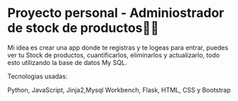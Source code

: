 # Proyecto personal - Adminiostrador de stock de productos📝📗


Mi idea es crear una app donde te registras y te logeas para entrar, puedes ver tu  Stock de productos, cuantificarlos, eliminarlos y actualizarlo, todo esto utilizando la base de datos  My SQL.

Tecnologias usadas:

Python, JavaScript, Jinja2,Mysql Workbench, Flask, HTML, CSS y Bootstrap
